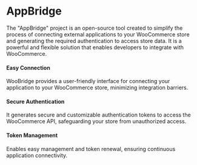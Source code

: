 # AppBridge

The "AppBridge" project is an open-source tool created to simplify the process of connecting external applications to your WooCommerce store and generating the required authentication to access store data. It is a powerful and flexible solution that enables developers to integrate with WooCommerce.

#### Easy Connection
WooBridge provides a user-friendly interface for connecting your application to your WooCommerce store, minimizing integration barriers.

#### Secure Authentication
It generates secure and customizable authentication tokens to access the WooCommerce API, safeguarding your store from unauthorized access.

#### Token Management
Enables easy management and token renewal, ensuring continuous application connectivity.
